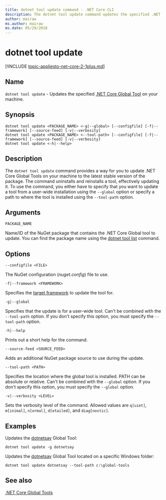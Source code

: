 ```yaml
---
title: dotnet tool update command - .NET Core CLI
description: The dotnet tool update command updates the specified .NET Core Global Tool on your machine.
author: mairaw
ms.author: mairaw
ms.date: 05/29/2018
---
```

# dotnet tool update

[!INCLUDE [topic-appliesto-net-core-2-1plus.md](../../../includes/topic-appliesto-net-core-2-1plus.md)]

## Name

`dotnet tool update` - Updates the specified [.NET Core Global Tool](global-tools.md) on your machine.

## Synopsis

```
dotnet tool update <PACKAGE_NAME> <-g|--global> [--configfile] [-f|--framework] [--source-feed] [-v|--verbosity]
dotnet tool update <PACKAGE_NAME> <--tool-path> [--configfile] [-f|--framework] [--source-feed] [-v|--verbosity]
dotnet tool update <-h|--help>
```

## Description

The `dotnet tool update` command provides a way for you to update .NET Core Global Tools on your machine to the latest stable version of the package. The command uninstalls and reinstalls a tool, effectively updating it. To use the command, you either have to specify that you want to update a tool from a user-wide installation using the `--global` option or specify a path to where the tool is installed using the `--tool-path` option.

## Arguments

`PACKAGE_NAME`

Name/ID of the NuGet package that contains the .NET Core Global tool to update. You can find the package name using the [dotnet tool list](dotnet-tool-list.md) command.

## Options

`--configfile <FILE>`

The NuGet configuration (*nuget.config*) file to use.

`-f|--framework <FRAMEWORK>`

Specifies the [target framework](../../standard/frameworks.md) to update the tool for.

`-g|--global`

Specifies that the update is for a user-wide tool. Can't be combined with the `--tool-path` option. If you don't specify this option, you must specify the `--tool-path` option.

`-h|--help`

Prints out a short help for the command.

`--source-feed <SOURCE_FEED>`

Adds an additional NuGet package source to use during the update.

`--tool-path <PATH>`

Specifies the location where the global tool is installed. PATH can be absolute or relative. Can't be combined with the `--global` option. If you don't specify this option, you must specify the `--global` option.

`-v|--verbosity <LEVEL>`

Sets the verbosity level of the command. Allowed values are `q[uiet]`, `m[inimal]`, `n[ormal]`, `d[etailed]`, and `diag[nostic]`.

## Examples

Updates the [dotnetsay](https://www.nuget.org/packages/dotnetsay/) Global Tool:

`dotnet tool update -g dotnetsay`

Updates the [dotnetsay](https://www.nuget.org/packages/dotnetsay/) Global Tool located on a specific Windows folder:

`dotnet tool update dotnetsay --tool-path c:\global-tools`

## See also

[.NET Core Global Tools](global-tools.md)